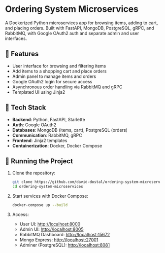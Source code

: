 # Ordering System Microservices

A Dockerized Python microservices app for browsing items, adding to cart, and placing orders. Built with FastAPI, MongoDB, PostgreSQL, gRPC, and RabbitMQ, with Google OAuth2 auth and separate admin and user interfaces.

## 🛒 Features

- User interface for browsing and filtering items
- Add items to a shopping cart and place orders
- Admin panel to manage items and orders
- Google OAuth2 login for secure access
- Asynchronous order handling via RabbitMQ and gRPC
- Templated UI using Jinja2

## 🧰 Tech Stack

- **Backend**: Python, FastAPI, Starlette
- **Auth**: Google OAuth2
- **Databases**: MongoDB (items, cart), PostgreSQL (orders)
- **Communication**: RabbitMQ, gRPC
- **Frontend**: Jinja2 templates
- **Containerization**: Docker, Docker Compose

## 🚀 Running the Project

1. Clone the repository:
   ```bash
   git clone https://github.com/david-dostal/ordering-system-microservices.git
   cd ordering-system-microservices
   ```

2. Start services with Docker Compose:
   ```bash
   docker-compose up --build
   ```

3. Access:
   - User UI: [http://localhost:8000](http://localhost:8000)
   - Admin UI: [http://localhost:8005](http://localhost:8005)
   - RabbitMQ Dashboard: [http://localhost:15672](http://localhost:15672)
   - Mongo Express: [http://localhost:27001](http://localhost:27001)
   - Adminer (PostgreSQL): [http://localhost:8081](http://localhost:8081)
